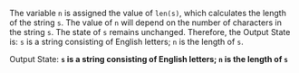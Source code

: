 The variable `n` is assigned the value of `len(s)`, which calculates the length of the string `s`. The value of `n` will depend on the number of characters in the string `s`. The state of `s` remains unchanged. Therefore, the Output State is: `s` is a string consisting of English letters; `n` is the length of `s`.

Output State: **`s` is a string consisting of English letters; `n` is the length of `s`**
